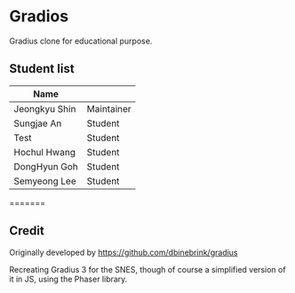 # Gradios

Gradius clone for educational purpose.

## Student list

| Name         |            |
|--------------|------------|
| Jeongkyu Shin| Maintainer |
| Sungjae An| Student |
| Test         | Student    |
| Hochul Hwang | Student    |
| DongHyun Goh | Student    |
| Semyeong Lee|Student|
=======

## Credit

Originally developed by https://github.com/dbinebrink/gradius

Recreating Gradius 3 for the SNES, though of course a simplified version of it in JS, using the Phaser library.

